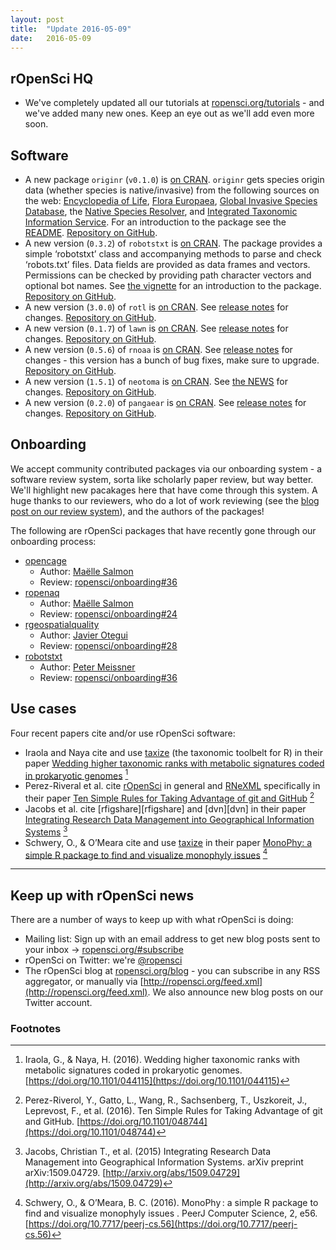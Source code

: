 ```yaml
---
layout: post
title:  "Update 2016-05-09"
date:   2016-05-09
---
```


## rOpenSci HQ

* We've completely updated all our tutorials at [ropensci.org/tutorials](https://ropensci.org/tutorials) - and we've added many new ones. Keep an eye out as we'll add even more soon.

## Software

* A new package `originr` (`v0.1.0`) is [on CRAN](http://cran.rstudio.com/web/packages/originr). `originr` gets species origin data (whether species is native/invasive) from the following sources on the web: [Encyclopedia of Life](http://eol.org), [Flora Europaea](http://rbg-web2.rbge.org.uk/FE/fe.html), [Global Invasive Species Database](http://www.iucngisd.org/gisds), the [Native Species Resolver](http://bien.nceas.ucsb.edu/bien/tools/nsr/nsr-ws/), and [Integrated Taxonomic Information Service](http://www.itis.gov/). For an introduction to the package see the [README](https://github.com/ropenscilabs/originr#originr). [Repository on GitHub][originr].
* A new version (`0.3.2`) of `robotstxt` is [on CRAN](http://cran.rstudio.com/web/packages/robotstxt). The package provides a simple ‘robotstxt’ class and accompanying methods to parse and check ‘robots.txt’ files. Data fields are provided as data frames and vectors. Permissions can be checked by providing path character vectors and optional bot names. See [the vignette](https://cran.rstudio.com/web/packages/robotstxt/vignettes/using_robotstxt.html) for an introduction to the package. [Repository on GitHub][robotstxt].
* A new version (`3.0.0`) of `rotl` is [on CRAN](http://cran.rstudio.com/web/packages/rotl). See [release notes](https://github.com/ropensci/rotl/releases/tag/v3.0.0) for changes. [Repository on GitHub][rotl].
* A new version (`0.1.7`) of `lawn` is [on CRAN](http://cran.rstudio.com/web/packages/lawn). See [release notes](https://github.com/ropensci/lawn/releases/tag/v0.1.7) for changes. [Repository on GitHub][lawn].
* A new version (`0.5.6`) of `rnoaa` is [on CRAN](http://cran.rstudio.com/web/packages/rnoaa). See [release notes](https://github.com/ropensci/rnoaa/releases/tag/v0.5.6) for changes - this version has a bunch of bug fixes, make sure to upgrade. [Repository on GitHub][rnoaa].
* A new version (`1.5.1`) of `neotoma` is [on CRAN](http://cran.rstudio.com/web/packages/neotoma). See [the NEWS](https://github.com/ropensci/neotoma/blob/master/NEWS#L1-L5) for changes. [Repository on GitHub][neotoma].
* A new version (`0.2.0`) of `pangaear` is [on CRAN](http://cran.rstudio.com/web/packages/pangaear). See [release notes](https://github.com/ropensci/pangaear/releases/tag/v0.2.0) for changes. [Repository on GitHub][pangaear].

## Onboarding

We accept community contributed packages via our onboarding system - a software review system, sorta like scholarly paper review, but way better. We'll highlight new pacakages here that have come through this system. A huge thanks to our reviewers, who do a lot of work reviewing (see the [blog post on our review system](https://ropensci.org/blog/2016/03/28/software-review)), and the authors of the packages!

The following are rOpenSci packages that have recently gone through our onboarding process:

* [opencage][opencage]
    * Author: [Maëlle Salmon](https://github.com/masalmon)
    * Review: [ropensci/onboarding#36](https://github.com/ropensci/onboarding/issues/36)
* [ropenaq][ropenaq]
    * Author: [Maëlle Salmon](https://github.com/masalmon)
    * Review: [ropensci/onboarding#24](https://github.com/ropensci/onboarding/issues/24)
* [rgeospatialquality][rgeospatialquality]
    * Author: [Javier Otegui](https://github.com/jotegui)
    * Review: [ropensci/onboarding#28](https://github.com/ropensci/onboarding/issues/28)
* [robotstxt][robotstxt]
    * Author: [Peter Meissner](https://github.com/petermeissner)
    * Review: [ropensci/onboarding#36](https://github.com/ropensci/onboarding/issues/36)

## Use cases

Four recent papers cite and/or use rOpenSci software:

* Iraola and Naya cite and use [taxize][taxize] (the taxonomic toolbelt for R) in their paper [Wedding higher taxonomic ranks with metabolic signatures coded in prokaryotic genomes](https://doi.org/10.1101/044115) [^1]
* Perez-Riveral et al. cite [rOpenSci](https://ropensci.org/) in general and [RNeXML][rnexml] specifically in their paper [Ten Simple Rules for Taking Advantage of git and GitHub](https://doi.org/10.1101/048744) [^2]
* Jacobs et al. cite [rfigshare][rfigshare] and [dvn][dvn] in their paper [Integrating Research Data Management into Geographical Information Systems](http://arxiv.org/abs/1509.04729) [^3]
* Schwery, O., & O’Meara cite and use [taxize][taxize] in their paper [MonoPhy: a simple R package to find and visualize monophyly issues](https://doi.org/10.7717/peerj-cs.56) [^4]

-----------------------------

## Keep up with rOpenSci news

There are a number of ways to keep up with what rOpenSci is doing:

* Mailing list: Sign up with an email address to get new blog posts sent to your inbox -> [ropensci.org/#subscribe](http://ropensci.org/#subscribe)
* rOpenSci on Twitter: we're [@ropensci](https://twitter.com/ropensci)
* The rOpenSci blog at [ropensci.org/blog](http://ropensci.org/blog) - you can subscribe in any RSS aggregator, or manually via [http://ropensci.org/feed.xml](http://ropensci.org/feed.xml). We also announce new blog posts on our Twitter account.

[robotstxt]: https://github.com/ropenscilabs/robotstxt
[originr]: https://github.com/ropenscilabs/originr
[rotl]: https://github.com/ropensci/rotl
[lawn]: https://github.com/ropensci/lawn
[taxize]: https://github.com/ropensci/taxize
[rnoaa]: https://github.com/ropensci/rnoaa
[rnexml]: https://github.com/ropensci/RNeXML
[neotoma]: https://github.com/ropensci/neotoma
[pangaear]: https://github.com/ropensci/pangaear
[rplos]: https://github.com/ropensci/rplos
[opencage]: https://github.com/ropenscilabs/opencage
[ropenaq]: https://github.com/ropenscilabs/ropenaq
[rgeospatialquality]: https://github.com/ropenscilabs/rgeospatialquality
[robotstxt]: https://github.com/ropenscilabs/robotstxt

### Footnotes

[^1]: Iraola, G., & Naya, H. (2016). Wedding higher taxonomic ranks with metabolic signatures coded in prokaryotic genomes. [https://doi.org/10.1101/044115](https://doi.org/10.1101/044115)
[^2]: Perez-Riverol, Y., Gatto, L., Wang, R., Sachsenberg, T., Uszkoreit, J., Leprevost, F., et al. (2016). Ten Simple Rules for Taking Advantage of git and GitHub. [https://doi.org/10.1101/048744](https://doi.org/10.1101/048744)
[^3]: Jacobs, Christian T., et al. (2015) Integrating Research Data Management into Geographical Information Systems. arXiv preprint arXiv:1509.04729. [http://arxiv.org/abs/1509.04729](http://arxiv.org/abs/1509.04729)
[^4]: Schwery, O., & O’Meara, B. C. (2016).  MonoPhy : a simple R package to find and visualize monophyly issues . PeerJ Computer Science, 2, e56. [https://doi.org/10.7717/peerj-cs.56](https://doi.org/10.7717/peerj-cs.56)
